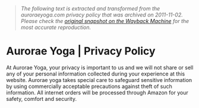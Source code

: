 > *The following text is extracted and transformed from the auroraeyoga.com privacy policy that was archived on 2011-11-02. Please check the [original snapshot on the Wayback Machine](https://web.archive.org/web/20111102053123id_/http%3A//auroraeyoga.com/privacy.html) for the most accurate reproduction.*

# Aurorae Yoga | Privacy Policy

At Aurorae Yoga, your privacy is important to us and we will not share or sell any of your personal information collected during your experience at this website. Aurorae yoga takes special care to safeguard sensitive information by using commercially acceptable precautions against theft of such information. All internet orders will be processed through Amazon for your safety, comfort and security. 
